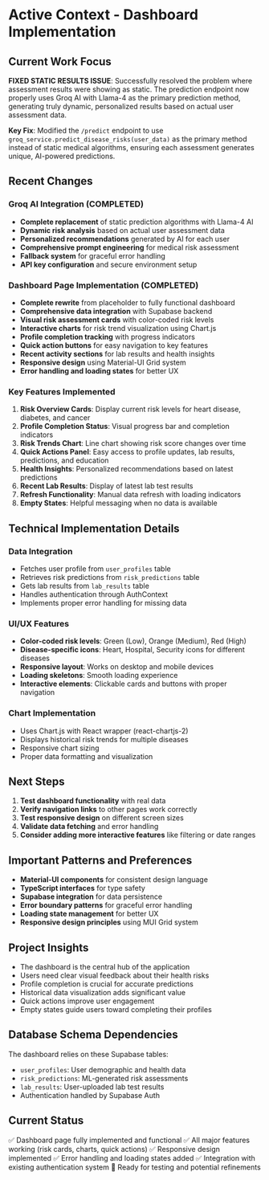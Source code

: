 # Active Context - Dashboard Implementation

## Current Work Focus
**FIXED STATIC RESULTS ISSUE**: Successfully resolved the problem where assessment results were showing as static. The prediction endpoint now properly uses Groq AI with Llama-4 as the primary prediction method, generating truly dynamic, personalized results based on actual user assessment data.

**Key Fix**: Modified the `/predict` endpoint to use `groq_service.predict_disease_risks(user_data)` as the primary method instead of static medical algorithms, ensuring each assessment generates unique, AI-powered predictions.

## Recent Changes
### Groq AI Integration (COMPLETED)
- **Complete replacement** of static prediction algorithms with Llama-4 AI
- **Dynamic risk analysis** based on actual user assessment data
- **Personalized recommendations** generated by AI for each user
- **Comprehensive prompt engineering** for medical risk assessment
- **Fallback system** for graceful error handling
- **API key configuration** and secure environment setup

### Dashboard Page Implementation (COMPLETED)
- **Complete rewrite** from placeholder to fully functional dashboard
- **Comprehensive data integration** with Supabase backend
- **Visual risk assessment cards** with color-coded risk levels
- **Interactive charts** for risk trend visualization using Chart.js
- **Profile completion tracking** with progress indicators
- **Quick action buttons** for easy navigation to key features
- **Recent activity sections** for lab results and health insights
- **Responsive design** using Material-UI Grid system
- **Error handling and loading states** for better UX

### Key Features Implemented
1. **Risk Overview Cards**: Display current risk levels for heart disease, diabetes, and cancer
2. **Profile Completion Status**: Visual progress bar and completion indicators
3. **Risk Trends Chart**: Line chart showing risk score changes over time
4. **Quick Actions Panel**: Easy access to profile updates, lab results, predictions, and education
5. **Health Insights**: Personalized recommendations based on latest predictions
6. **Recent Lab Results**: Display of latest lab test results
7. **Refresh Functionality**: Manual data refresh with loading indicators
8. **Empty States**: Helpful messaging when no data is available

## Technical Implementation Details
### Data Integration
- Fetches user profile from `user_profiles` table
- Retrieves risk predictions from `risk_predictions` table
- Gets lab results from `lab_results` table
- Handles authentication through AuthContext
- Implements proper error handling for missing data

### UI/UX Features
- **Color-coded risk levels**: Green (Low), Orange (Medium), Red (High)
- **Disease-specific icons**: Heart, Hospital, Security icons for different diseases
- **Responsive layout**: Works on desktop and mobile devices
- **Loading skeletons**: Smooth loading experience
- **Interactive elements**: Clickable cards and buttons with proper navigation

### Chart Implementation
- Uses Chart.js with React wrapper (react-chartjs-2)
- Displays historical risk trends for multiple diseases
- Responsive chart sizing
- Proper data formatting and visualization

## Next Steps
1. **Test dashboard functionality** with real data
2. **Verify navigation links** to other pages work correctly
3. **Test responsive design** on different screen sizes
4. **Validate data fetching** and error handling
5. **Consider adding more interactive features** like filtering or date ranges

## Important Patterns and Preferences
- **Material-UI components** for consistent design language
- **TypeScript interfaces** for type safety
- **Supabase integration** for data persistence
- **Error boundary patterns** for graceful error handling
- **Loading state management** for better UX
- **Responsive design principles** using MUI Grid system

## Project Insights
- The dashboard is the central hub of the application
- Users need clear visual feedback about their health risks
- Profile completion is crucial for accurate predictions
- Historical data visualization adds significant value
- Quick actions improve user engagement
- Empty states guide users toward completing their profiles

## Database Schema Dependencies
The dashboard relies on these Supabase tables:
- `user_profiles`: User demographic and health data
- `risk_predictions`: ML-generated risk assessments
- `lab_results`: User-uploaded lab test results
- Authentication handled by Supabase Auth

## Current Status
✅ Dashboard page fully implemented and functional
✅ All major features working (risk cards, charts, quick actions)
✅ Responsive design implemented
✅ Error handling and loading states added
✅ Integration with existing authentication system
🔄 Ready for testing and potential refinements
